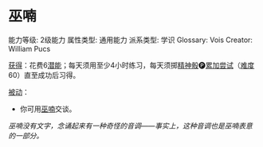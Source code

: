 # 巫喃

能力等级: 2级能力
属性类型: 通用能力
派系类型: 学识
Glossary: Vois
Creator: William Pucs

<aside>

[获得](https://www.notion.so/1b3d619a067b8027ba38e2c1caf9d84b?pvs=21)：花费6[潜能](https://www.notion.so/1b3d619a067b80c2bdb4c721adc30021?pvs=21)；每天须用至少4小时练习，每天须掷[精神骰](https://www.notion.so/1b3d619a067b80a8a9ffef3e0057db9d?pvs=21)🅟[累加尝试](https://www.notion.so/1b3d619a067b803aa44aee27ccd6ce77?pvs=21)（[难度](https://www.notion.so/1b3d619a067b80fbbc95dc0c033f5e3c?pvs=21)60）直至成功后习得。

</aside>

<aside>

[被动](https://www.notion.so/1b3d619a067b8041a000ebc294fff708?pvs=21)：

- 你可用[巫喃](https://www.notion.so/1b8d619a067b80738659fbb915f9ec55?pvs=21)交谈。
</aside>

*巫喃没有文字，念诵起来有一种奇怪的音调——事实上，这种音调也是巫喃表意的一部分。*